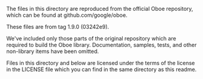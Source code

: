 The files in this directory are reproduced from the official Oboe repository, which can be found at
github.com/google/oboe.

These files are from tag 1.9.0 (03242e9).

We've included only those parts of the original repository which are required to build the Oboe
library. Documentation, samples, tests, and other non-library items have been omitted.

Files in this directory and below are licensed under the terms of the license in the LICENSE file
which you can find in the same directory as this readme.
